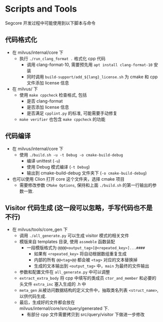 # Scripts and Tools
Segcore 开发过程中可能使用到以下脚本与命令

## 代码格式化
- 在 milvus/internal/core 下
  - 执行 `./run_clang_format .` 格式化 cpp 代码
    - 调用 clang-format-10, 需要预先用 `apt install clang-format-10` 安装
    - 同时调用 `build-support/add_${lang}_license.sh` 为 cmake 和 cpp 文件添加 license 信息
- 在 milvus/ 下
  - 使用 `make cppcheck` 检查格式, 包括
    - 是否 clang-format
    - 是否添加 license 信息
    - 是否满足 `cpplint.py` 的标准, 可能需要手动修复
  - `make verifier` 也包含 `make cppcheck` 的功能

## 代码编译
- 在 milvus/internal/core 下
  - 使用 `./build.sh -u -t Debug -o cmake-build-debug` 
    - 编译 unittest (`-u`)
    - 使用 Debug 模式编译 (`-t Debug`)
    - 输出到 cmake-build-debug 文件夹下 (`-o cmake-build-debug`)
- 也可以使用 Clion 打开 core 这个文件夹，选择 cmake 项目
  - 需要修改参数 `CMake Options`, 保持和上面 `./build.sh` 的第一行输出的参数一致.
  
## Visitor 代码生成 (这一段可以忽略，手写代码也不是不行)
- 在 milvus/tools/core_gen 下
  - 调用 `./all_generate.py` 可以生成 visitor 模式的相关文件
  - 模版来自 templates 目录, 使用 `assmeble` 函数装配
    - 一段模版格式为 `@@@@<output_tag>[@<repeated_key>]...####` 
      - 如果有 `<repeated_key>` 将自动根据数组重复生成
      - 内部的所有 `@@<tag>@@` 都会被 `<tag>` 对应的文本替换掉
      - 生成的文本输出到 `<output_tag>` 中，`main` 为最终的文件输出
  - 参数和配置文件在 `all_generate.py` 中可以调整
  - `extract_extra_body` 将 cpp 中填写的类成员 `ctor_and_member` 和必要的头文件 `extra_inc` 塞入生成的 .h 中
  - `meta_gen` 从被访问数据结构的定义文件中，抽取类名列表 `<struct_name>`, 以供代码生成. 
  - 最后，生成好的文件都会放在 milvus/internal/core/src/query/generated 下.
    - 有部分 cpp 文件需要拷贝到 src/query/visitor 下做进一步修改
